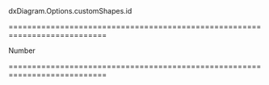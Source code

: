 <!--id-->dxDiagram.Options.customShapes.id<!--/id-->
===========================================================================
<!--type-->Number<!--/type-->
===========================================================================

<!--shortDescription-->

<!--/shortDescription-->

<!--fullDescription-->

<!--/fullDescription-->